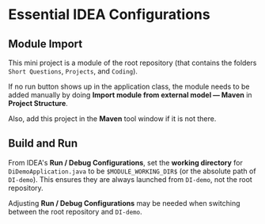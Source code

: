 # Essential IDEA Configurations

## Module Import
This mini project is a module of the root repository
(that contains the folders `Short Questions`, `Projects`, and `Coding`).

If no run button shows up in the application class, the module needs to be added manually
by doing **Import module from external model — Maven** in **Project Structure**.

Also, add this project in the **Maven** tool window if it is not there.

## Build and Run

From IDEA's **Run / Debug Configurations**, set the **working directory** for `DiDemoApplication.java` to be `$MODULE_WORKING_DIR$` (or the absolute path of `DI-demo`).
This ensures they are always launched from `DI-demo`, not the root repository.

Adjusting **Run / Debug Configurations** may be needed
when switching between the root repository and `DI-demo`.
